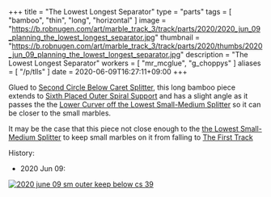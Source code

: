 +++
title = "The Lowest Longest Separator"
type = "parts"
tags = [ "bamboo", "thin", "long", "horizontal" ]
image = "https://b.robnugen.com/art/marble_track_3/track/parts/2020/2020_jun_09_planning_the_lowest_longest_separator.jpg"
thumbnail = "https://b.robnugen.com/art/marble_track_3/track/parts/2020/thumbs/2020_jun_09_planning_the_lowest_longest_separator.jpg"
description = "The Lowest Longest Separator"
workers = [
    "mr_mcglue",
    "g_choppys"
]
aliases = [
    "/p/tlls"
]
date = 2020-06-09T16:27:11+09:00
+++

Glued to [Second Circle Below Caret Splitter](/parts/second-circle-below-caret-splitter/), this long bamboo piece extends to [Sixth Placed Outer Spiral Support](/parts/006p_sixth_placed_outer_spiral_support/) and has a
slight angle as it passes the the [Lower Curver off the Lowest Small-Medium Splitter](/parts/lower_curver_off_the_lowest_small-medium_splitter/) so it can be closer to the
small marbles.

It may be the case that this piece not close enough to the [the Lowest Small-Medium Splitter](/parts/the_lowest_small-medium_splitter/) to
keep small marbles on it from falling to [The First Track](/parts/the_first_track/)

History:

* 2020 Jun 09:

[![2020 june 09 sm outer keep below cs 39](//b.robnugen.com/art/marble_track_3/track/parts/2020/thumbs/2020_june_09_sm_outer_keep_below_cs_39.jpg)](//b.robnugen.com/art/marble_track_3/track/parts/2020/2020_june_09_sm_outer_keep_below_cs_39.jpg)
